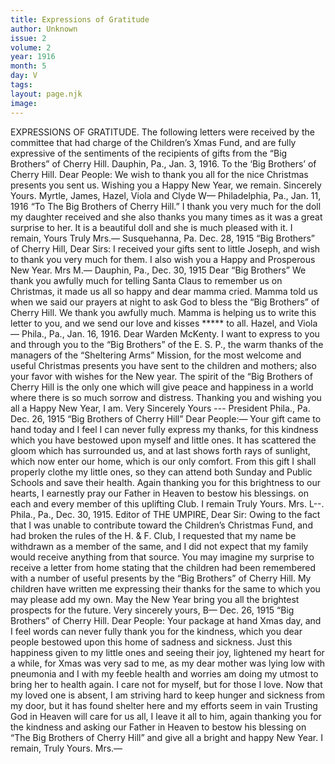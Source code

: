 ```yaml
---
title: Expressions of Gratitude
author: Unknown
issue: 2
volume: 2
year: 1916
month: 5
day: V
tags:
layout: page.njk
image:
---
```

EXPRESSIONS OF GRATITUDE.    The following letters were received by the committee that had charge of the Children’s Xmas Fund, and are fully expressive of the sentiments of the recipients of gifts from the “Big Brothers” of Cherry Hill.       Dauphin, Pa., Jan. 3, 1916.    To the ‘Big Brothers’ of Cherry Hill.    Dear People:    We wish to thank you all for the nice Christmas presents you sent us.    Wishing you a Happy New Year, we remain.    Sincerely Yours.    Myrtle, James, Hazel, Viola and Clyde W—       Philadelphia, Pa., Jan. 11, 1916    “To The Big Brothers of Cherry Hill.”    I thank you very much for the doll my daughter received and she also thanks you many times as it was a great surprise to her. It is a beautiful doll and she is much pleased with it. I remain,    Yours Truly    Mrs.—       Susquehanna, Pa. Dec. 28, 1915    “Big Brothers” of Cherry Hill,    Dear Sirs:    I received your gifts sent to little Joseph, and wish to thank you very much for them. I also wish you a Happy and Prosperous New Year.    Mrs M.—       Dauphin, Pa., Dec. 30, 1915    Dear “Big Brothers”    We thank you awfully much for telling Santa Claus to remember us on Christmas, it made us all so happy and dear mamma cried. Mamma told us when we said our prayers at night to ask God to bless the “Big Brothers” of Cherry Hill. We thank you awfully much. Mamma is helping us to write this letter to you, and we send our love and kisses ***** to all.    Hazel, and Viola—       Phila., Pa., Jan. 16, 1916.   Dear Warden McKenty.    I want to express to you and through you to the “Big Brothers” of the E. S. P., the warm thanks of the managers of the “Sheltering Arms” Mission, for the most welcome and useful Christmas presents you have sent to the children and mothers; also your favor with wishes for the New year. The spirit of the “Big Brothers of Cherry Hill is the only one which will give peace and happiness in a world where there is so much sorrow and distress.    Thanking you and wishing you all a Happy New Year, I am.    Very Sincerely Yours    --- President       Phila., Pa. Dec. 26, 1915    “Big Brothers of Cherry Hill”    Dear People:—    Your gift came to hand today and I feel I can never fully express my thanks, for this kindness which you have bestowed upon myself and little ones. It has scattered the gloom which has surrounded us, and at last shows forth rays of sunlight, which now enter our home, which is our only comfort. From this gift I shall properly clothe my little ones, so they can attend both Sunday and Public Schools and save their health. Again thanking you for this brightness to our hearts, I earnestly pray our Father in Heaven to bestow his blessings. on each and every member of this uplifting Club. I remain Truly Yours.    Mrs. L--.        Phila., Pa., Dec. 30, 1915.    Editor of THE UMPIRE,    Dear Sir:    Owing to the fact that I was unable to contribute toward the Children’s Christmas Fund, and had broken the rules of the H. & F. Club, I requested that my name be withdrawn as a member of the same, and I did not expect that my family would receive anything from that source. You may imagine my surprise to receive a letter from home stating that the children had been remembered with a number of useful presents by the “Big Brothers” of Cherry Hill.    My children have written me expressing their thanks for the same to which you may please add my own.    May the New Year bring you all the brightest prospects for the future.    Very sincerely yours,    B—      Dec. 26, 1915   “Big Brothers” of Cherry Hill.    Dear People:    Your package at hand Xmas day, and I feel words can never fully thank you for the kindness, which you dear people bestowed upon this home of sadness and sickness. Just this happiness given to my little ones and seeing their joy, lightened my heart for a while, for Xmas was very sad to me, as my dear mother was lying low with pneumonia and I with my feeble health and worries am doing my utmost to bring her to health again. I care not for myself, but for those I love. Now that my loved one is absent, I am striving hard to keep hunger and sickness from my door, but it has found shelter here and my efforts seem in vain Trusting God in Heaven will care for us all, I leave it all to him, again thanking you for the kindness and asking our Father in Heaven to bestow his blessing on “The Big Brothers of Cherry Hill” and give all a bright and happy New Year. I remain,    Truly Yours. Mrs.— 

